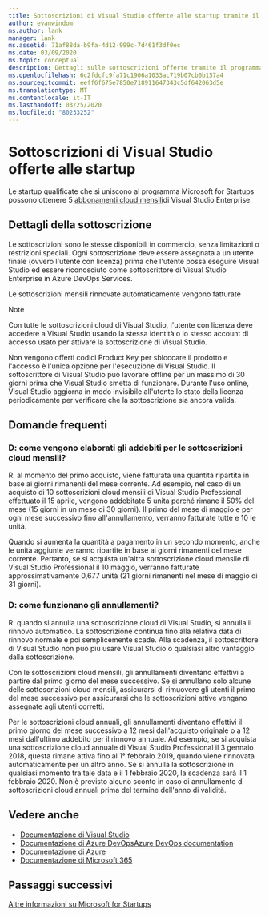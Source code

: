 ```yaml
---
title: Sottoscrizioni di Visual Studio offerte alle startup tramite il programma Microsoft for Startups
author: evanwindom
ms.author: lank
manager: lank
ms.assetid: 71af88da-b9fa-4d12-999c-7d461f3df0ec
ms.date: 03/09/2020
ms.topic: conceptual
description: Dettagli sulle sottoscrizioni offerte tramite il programma Microsoft for Startups.
ms.openlocfilehash: 6c2fdcfc9fa71c1906a1033ac719b07cb0b157a4
ms.sourcegitcommit: eeff6f675e7850e718911647343c5df642063d5e
ms.translationtype: MT
ms.contentlocale: it-IT
ms.lasthandoff: 03/25/2020
ms.locfileid: "80233252"
---
```

# <a name="visual-studio-subscriptions-offered-to-startups"></a>Sottoscrizioni di Visual Studio offerte alle startup
Le startup qualificate che si uniscono al programma Microsoft for Startups possono ottenere 5 [abbonamenti cloud mensili](https://visualstudio.microsoft.com/vs/pricing/)di Visual Studio Enterprise. 

## <a name="subscription-details"></a>Dettagli della sottoscrizione 
Le sottoscrizioni sono le stesse disponibili in commercio, senza limitazioni o restrizioni speciali. Ogni sottoscrizione deve essere assegnata a un utente finale (ovvero l'utente con licenza) prima che l'utente possa eseguire Visual Studio ed essere riconosciuto come sottoscrittore di Visual Studio Enterprise in Azure DevOps Services.

Le sottoscrizioni mensili rinnovate automaticamente vengono fatturate 

> [!Note]
> Con tutte le sottoscrizioni cloud di Visual Studio, l'utente con licenza deve accedere a Visual Studio usando la stessa identità o lo stesso account di accesso usato per attivare la sottoscrizione di Visual Studio.

Non vengono offerti codici Product Key per sbloccare il prodotto e l'accesso è l'unica opzione per l'esecuzione di Visual Studio. Il sottoscrittore di Visual Studio può lavorare offline per un massimo di 30 giorni prima che Visual Studio smetta di funzionare. Durante l'uso online, Visual Studio aggiorna in modo invisibile all'utente lo stato della licenza periodicamente per verificare che la sottoscrizione sia ancora valida.

## <a name="frequently-asked-questions"></a>Domande frequenti
### <a name="q-how-are-monthly-cloud-subscription-charges-processed"></a>D: come vengono elaborati gli addebiti per le sottoscrizioni cloud mensili?
R: al momento del primo acquisto, viene fatturata una quantità ripartita in base ai giorni rimanenti del mese corrente. Ad esempio, nel caso di un acquisto di 10 sottoscrizioni cloud mensili di Visual Studio Professional effettuato il 15 aprile, vengono addebitate 5 unita perché rimane il 50% del mese (15 giorni in un mese di 30 giorni). Il primo del mese di maggio e per ogni mese successivo fino all'annullamento, verranno fatturate tutte e 10 le unità.

Quando si aumenta la quantità a pagamento in un secondo momento, anche le unità aggiunte verranno ripartite in base ai giorni rimanenti del mese corrente. Pertanto, se si acquista un'altra sottoscrizione cloud mensile di Visual Studio Professional il 10 maggio, verranno fatturate approssimativamente 0,677 unità (21 giorni rimanenti nel mese di maggio di 31 giorni).

### <a name="q-how-do-cancelations-work"></a>D: come funzionano gli annullamenti?
R: quando si annulla una sottoscrizione cloud di Visual Studio, si annulla il rinnovo automatico. La sottoscrizione continua fino alla relativa data di rinnovo normale e poi semplicemente scade. Alla scadenza, il sottoscrittore di Visual Studio non può più usare Visual Studio o qualsiasi altro vantaggio dalla sottoscrizione.

Con le sottoscrizioni cloud mensili, gli annullamenti diventano effettivi a partire dal primo giorno del mese successivo. Se si annullano solo alcune delle sottoscrizioni cloud mensili, assicurarsi di rimuovere gli utenti il primo del mese successivo per assicurarsi che le sottoscrizioni attive vengano assegnate agli utenti corretti.

Per le sottoscrizioni cloud annuali, gli annullamenti diventano effettivi il primo giorno del mese successivo a 12 mesi dall'acquisto originale o a 12 mesi dall'ultimo addebito per il rinnovo annuale. Ad esempio, se si acquista una sottoscrizione cloud annuale di Visual Studio Professional il 3 gennaio 2018, questa rimane attiva fino al 1° febbraio 2019, quando viene rinnovata automaticamente per un altro anno. Se si annulla la sottoscrizione in qualsiasi momento tra tale data e il 1 febbraio 2020, la scadenza sarà il 1 febbraio 2020. Non è previsto alcuno sconto in caso di annullamento di sottoscrizioni cloud annuali prima del termine dell'anno di validità.

## <a name="see-also"></a>Vedere anche
- [Documentazione di Visual Studio](https://docs.microsoft.com/visualstudio/)
- [Documentazione di Azure DevOpsAzure DevOps documentation](https://docs.microsoft.com/azure/devops/)
- [Documentazione di Azure](https://docs.microsoft.com/azure/)
- [Documentazione di Microsoft 365](https://docs.microsoft.com/microsoft-365/)

## <a name="next-steps"></a>Passaggi successivi
[Altre informazioni su Microsoft for Startups](https://startups.microsoft.com)